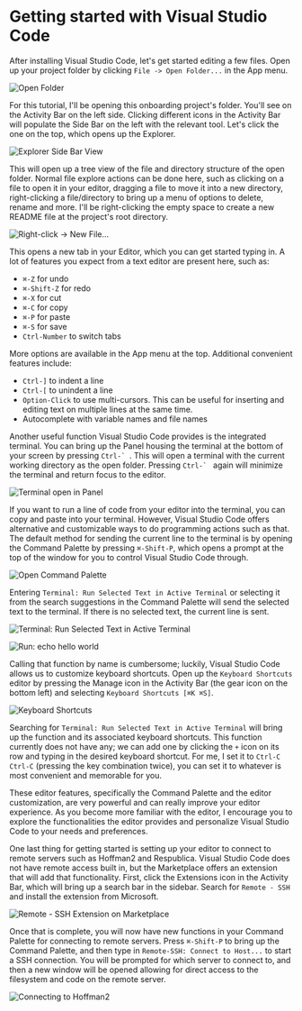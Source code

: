 # Getting started with Visual Studio Code

After installing Visual Studio Code, let's get started editing a few files. Open
up your project folder by clicking `File -> Open Folder...` in the App menu.  

![Open Folder](images/01_00_open_folder.png)

For this tutorial, I'll be opening this onboarding project's folder. You'll see
on the Activity Bar on the left side. Clicking different icons in the Activity
Bar will populate the Side Bar on the left with the relevant tool. Let's click
the one on the top, which opens up the Explorer.

![Explorer Side Bar View](images/01_01_explorer_side_bar.png)

This will open up a tree view of the file and directory structure of the open
folder. Normal file explore actions can be done here, such as clicking on a file
to open it in your editor, dragging a file to move it into a new directory,
right-clicking a file/directory to bring up a menu of options to delete, rename
and more. I'll be right-clicking the empty space to create a new README file at
the project's root directory.

![Right-click -> New File...](images/01_02_new_file.png)

This opens a new tab in your Editor, which you can get started typing in. A lot
of features you expect from a text editor are present here, such as:  

* `⌘-Z` for undo
* `⌘-Shift-Z` for redo
* `⌘-X` for cut
* `⌘-C` for copy
* `⌘-P` for paste
* `⌘-S` for save
* `Ctrl-Number` to switch tabs

More options are available in the App menu at the top. Additional convenient
features include:  

* `Ctrl-]` to indent a line
* `Ctrl-[` to unindent a line
* `Option-Click` to use multi-cursors. This can be useful for inserting and
  editing text on multiple lines at the same time.
* Autocomplete with variable names and file names

Another useful function Visual Studio Code provides is the integrated terminal.
You can bring up the Panel housing the terminal at the bottom of your screen by
pressing ``Ctrl-` ``. This will open a terminal with the current working directory
as the open folder. Pressing ``Ctrl-` `` again will minimize the terminal and
return focus to the editor.  

![Terminal open in Panel](images/01_03_terminal_panel.png)

If you want to run a line of code from your editor into the terminal, you can
copy and paste into your terminal. However, Visual Studio Code offers
alternative and customizable ways to do programming actions such as that. The
default method for sending the current line to the terminal is by opening the
Command Palette by pressing `⌘-Shift-P`, which opens a prompt at the top of the
window for you to control Visual Studio Code through.

![Open Command Palette](images/01_04_command_palette.png)

Entering `Terminal: Run Selected Text in Active Terminal` or selecting it from
the search suggestions in the Command Palette will send the selected text to the
terminal. If there is no selected text, the current line is sent.

![Terminal: Run Selected Text in Active Terminal](images/01_05_run_selected_text.png)

![Run: echo hello world](images/01_06_echo_hello_world.png)

Calling that function by name is cumbersome; luckily, Visual Studio Code allows
us to customize keyboard shortcuts. Open up the `Keyboard Shortcuts` editor by
pressing the Manage icon in the Activity Bar (the gear icon on the bottom left)
and selecting `Keyboard Shortcuts [⌘K ⌘S]`.  

![Keyboard Shortcuts](images/01_07_keyboard_shortcuts.png)

Searching for `Terminal: Run Selected Text in Active Terminal` will bring up the
function and its associated keyboard shortcuts. This function currently does not
have any; we can add one by clicking the `+` icon on its row and typing in the
desired keyboard shortcut. For me, I set it to `Ctrl-C Ctrl-C` (pressing the key
combination twice), you can set it to whatever is most convenient and memorable
for you.  

These editor features, specifically the Command Palette and the editor
customization, are very powerful and can really improve your editor experience.
As you become more familiar with the editor, I encourage you to explore the
functionalities the editor provides and personalize Visual Studio Code to your
needs and preferences.  

One last thing for getting started is setting up your editor to connect to
remote servers such as Hoffman2 and Respublica. Visual Studio Code does not have
remote access built in, but the Marketplace offers an extension that will add
that functionality. First, click the Extensions icon in the Activity Bar, which
will bring up a search bar in the sidebar. Search for `Remote - SSH` and install
the extension from Microsoft.  

![Remote - SSH Extension on Marketplace](images/01_08_remote_ssh_extension.png)

Once that is complete, you will now have new functions in your Command Palette
for connecting to remote servers. Press `⌘-Shift-P` to bring up the Command
Palette, and then type in `Remote-SSH: Connect to Host...` to start a SSH
connection. You will be prompted for which server to connect to, and then a new
window will be opened allowing for direct access to the filesystem and code on
the remote server.

![Connecting to Hoffman2](images/01_09_ssh_hoffman2.png)